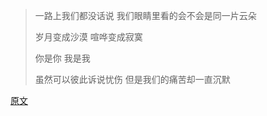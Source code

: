 >一路上我们都没话说
我们眼睛里看的会不会是同一片云朵
>
>岁月变成沙漠
喧哗变成寂寞
>
>你是你
我是我
>
>虽然可以彼此诉说忧伤
但是我们的痛苦却一直沉默

[原文](http://www.ruanyifeng.com/blog/2010/06/pain_the_poem.html)
